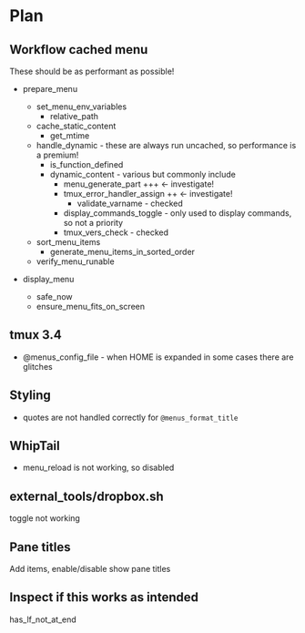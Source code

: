 # Plan

## Workflow cached menu

These should be as performant as possible!

- prepare_menu

  - set_menu_env_variables
    - relative_path
  - cache_static_content
    - get_mtime
  - handle_dynamic - these are always run uncached, so performance is a premium!
    - is_function_defined
    - dynamic_content - various but commonly include
      - menu_generate_part +++ <- investigate!
      - tmux_error_handler_assign ++ <- investigate!
        - validate_varname - checked
      - display_commands_toggle - only used to display commands, so not a priority
      - tmux_vers_check - checked
  - sort_menu_items
    - generate_menu_items_in_sorted_order
  - verify_menu_runable

- display_menu
  - safe_now
  - ensure_menu_fits_on_screen

## tmux 3.4

- @menus_config_file - when HOME is expanded in some cases there are glitches

## Styling

- quotes are not handled correctly for `@menus_format_title`

## WhipTail

- menu_reload is not working, so disabled

## external_tools/dropbox.sh

toggle not working

## Pane titles

Add items, enable/disable show pane titles

## Inspect if this works as intended

has_lf_not_at_end
